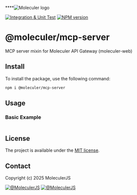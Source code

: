 ****![Moleculer logo](http://moleculer.services/images/banner.png)

[![Integration & Unit Test](https://github.com/moleculerjs/mcp-server/actions/workflows/test.yml/badge.svg)](https://github.com/moleculerjs/mcp-server/actions/workflows/test.yml)
[![NPM version](https://badgen.net/npm/v/@moleculer/mcp-server)](https://www.npmjs.com/package/@moleculer/mcp-server)

# @moleculer/mcp-server
MCP server mixin for Moleculer API Gateway (moleculer-web)

## Install

To install the package, use the following command:

```bash
npm i @moleculer/mcp-server
```

## Usage

### Basic Example

```javascript
```

## License
The project is available under the [MIT license](https://tldrlegal.com/license/mit-license).

## Contact
Copyright (c) 2025 MoleculerJS

[![@MoleculerJS](https://img.shields.io/badge/github-moleculerjs-green.svg)](https://github.com/moleculerjs) [![@MoleculerJS](https://img.shields.io/badge/twitter-MoleculerJS-blue.svg)](https://twitter.com/MoleculerJS)
